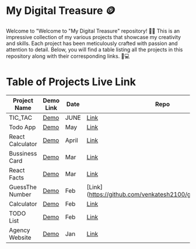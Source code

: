 # My Digital Treasure 🪙
Welcome to "Welcome to "My Digital Treasure" repository! 🎉📂 This is an impressive collection of my various projects that showcase my creativity and skills. Each project has been meticulously crafted with passion and attention to detail. Below, you will find a table listing all the projects in this repository along with their corresponding links. 🚀💻

# Table of Projects Live Link
| Project Name | Demo Link | Date | Repo|
|----------- |---------- |----------|--------|
|TIC_TAC|[Demo]()|JUNE|[Link](https://github.com/venkatesh2100/TIC_TAC)|
|Todo App | [Demo]()|May |[Link](https://github.com/venkatesh2100/todo-app)|
| React Calculator|[Demo](https://calculator-rj.vercel.app/)|April |[Link](https://github.com/venkatesh2100/calculatorRJ)|
| Bussiness Card |[Demo](https://profilecard-indol.vercel.app/)|Mar |[Link](https://github.com/venkatesh2100/profilecard )|
| React Facts | [Demo ](https://vs-reactfacts.netlify.app/) | Mar  | [Link](https://github.com/venkatesh2100/ReactFacts)|
| GuessThe Number| [Demo ](https://vsguessthenumber.netlify.app/) | Feb   |[Link] (https://github.com/venkatesh2100/guessTheNumber)|
| Calculator| [Demo ](https://venky2100calculator.netlify.app/) | Feb   |[Link](https://github.com/venkatesh2100/Calculator) |
| TODO List  | [Demo ](https://deluxe-sorbet-27d79d.netlify.app/) | Feb   | [Link](https://github.com/venkatesh2100/TODOLIST)|
| Agency Website   | [Demo ](https://stunning-zuccutto-50416b.netlify.app/) | Jan   |[Link](https://github.com/venkatesh2100/creative-agency-website) |



